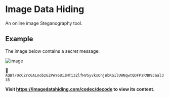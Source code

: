 # Image Data Hiding

An online image Steganography tool.

## Example

The image below contains a secret message:

![image](https://user-images.githubusercontent.com/56021306/170989032-dca4336f-3efa-418c-bbe8-75b8c40592c8.png)

:key: `AQBT/0cCZrcGALnobzGZPeY68iJMTi3ZlfHV5yvkxOnjnbKG1lUWNqwtQDFPzRN09Jaal335`

**Visit https://imagedatahiding.com/codec/decode to view its content.**

